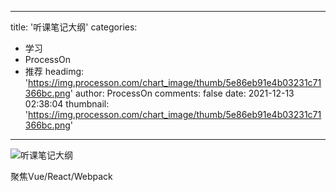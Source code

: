 
---
title: '听课笔记大纲'
categories: 
 - 学习
 - ProcessOn
 - 推荐
headimg: 'https://img.processon.com/chart_image/thumb/5e86eb91e4b03231c71366bc.png'
author: ProcessOn
comments: false
date: 2021-12-13 02:38:04
thumbnail: 'https://img.processon.com/chart_image/thumb/5e86eb91e4b03231c71366bc.png'
---

<div>   
<img class="thumb" alt="听课笔记大纲" src="https://img.processon.com/chart_image/thumb/5e86eb91e4b03231c71366bc.png" referrerpolicy="no-referrer">
<p>聚焦Vue/React/Webpack</p>  
</div>
            